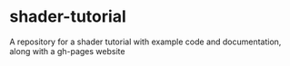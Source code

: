 # shader-tutorial
A repository for a shader tutorial with example code and documentation, along with a gh-pages website
